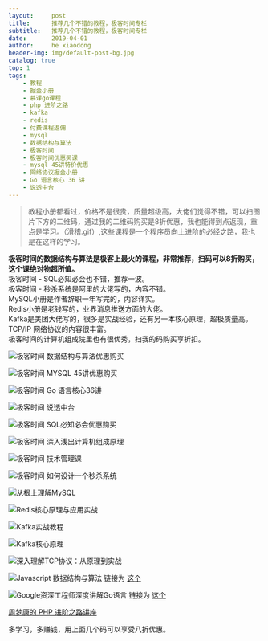 ```yaml
---
layout:     post
title:      推荐几个不错的教程，极客时间专栏
subtitle:   推荐几个不错的教程，极客时间专栏
date:       2019-04-01
author:     he xiaodong
header-img: img/default-post-bg.jpg
catalog: true
top: 1
tags:
    - 教程
    - 掘金小册
    - 慕课go课程
    - php 进阶之路
    - kafka
    - redis
    - 付费课程返佣
    - mysql
    - 数据结构与算法
    - 极客时间
    - 极客时间优惠买课
    - mysql 45讲特价优惠
    - 网络协议掘金小册
    - Go 语言核心 36 讲
    - 说透中台
---
```


> 教程小册都看过，价格不是很贵，质量超级高，大佬们觉得不错，可以扫图片下方的二维码，通过我的二维码购买是8折优惠，我也能得到点返现，重点是学习。（滑稽.gif）,这些课程是一个程序员向上进阶的必经之路，我也是在这样的学习。

**极客时间的数据结构与算法是极客上最火的课程，非常推荐，扫码可以8折购买，这个课绝对物超所值。**<br />
极客时间 - SQL必知必会也不错，推荐一波。<br/>
极客时间 - 秒杀系统是阿里的大佬写的，内容不错。<br />
MySQL小册是作者辞职一年写完的，内容详实。<br />
Redis小册是老钱写的，业界消息推送方面的大佬。<br />
Kafka是美团大佬写的，很多是实战经验，还有另一本核心原理，超极质量高。<br />
TCP/IP 网络协议的内容很丰富。<br />
极客时间的计算机组成院里也有很优秀，扫我的码购买享折扣。

![极客时间 数据结构与算法优惠购买](https://alpha2016.github.io/img/2019-04-01-jike-data-struct.png)

![极客时间 MYSQL 45讲优惠购买](https://alpha2016.github.io/img/2019-04-01-jike-mysql-45.jpg)

![极客时间 Go 语言核心36讲](https://alpha2016.github.io/img/2019-04-01-jike-go.png)

![极客时间 说透中台](https://alpha2016.github.io/img/2019-04-01-jike-center.png)

![极客时间 SQL必知必会优惠购买](https://alpha2016.github.io/img/2019-04-01-jike-mysql.png)

![极客时间 深入浅出计算机组成原理](https://alpha2016.github.io/img/2019-04-01-jike-computer.jpg)

![极客时间 技术管理课](https://alpha2016.github.io/img/2019-04-01-jike-team-lead.jpg)

![极客时间 如何设计一个秒杀系统](https://alpha2016.github.io/img/2019-04-01-jike-high-concurrency.png)

![从根上理解MySQL](https://alpha2016.github.io/img/2019-04-01-mysql-book.png)

![Redis核心原理与应用实战](https://alpha2016.github.io/img/2019-04-01-redis-book.png)

![Kafka实战教程](https://alpha2016.github.io/img/2019-04-01-kafka-book.png)

![Kafka核心原理](https://alpha2016.github.io/img/2019-04-01-kafka-core-book.png)

![深入理解TCP协议：从原理到实战](https://alpha2016.github.io/img/2019-04-01-tcp-book.png)

![Javascript 数据结构与算法](https://alpha2016.github.io/img/2019-05-23-javascript-algorithm-book.png)  链接为 [这个](https://s.imooc.com/S54AJL9)

![Google资深工程师深度讲解Go语言](https://alpha2016.github.io/img/2019-05-23-go-book.png)  链接为 [这个](https://s.imooc.com/SXQBgFY)

[周梦康的 PHP 进阶之路讲座](https://segmentfault.com/ls/1650000011318558?r=bPqg5S)

多学习，多赚钱，用上面几个码可以享受八折优惠。
